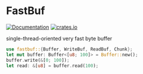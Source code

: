 # FastBuf
[![Documentation](https://docs.rs/fastbuf/badge.svg)](https://docs.rs/fastbuf)
[![crates.io](https://img.shields.io/crates/v/fastbuf.svg)](https://crates.io/crates/fastbuf)

single-thread-oriented very fast byte buffer

```rust 
use fastbuf::{Buffer, WriteBuf, ReadBuf, Chunk};
let mut buffer: Buffer<[u8; 100]> = Buffer::new();
buffer.write(&[0; 100]);
let read: &[u8] = buffer.read(100);
```
